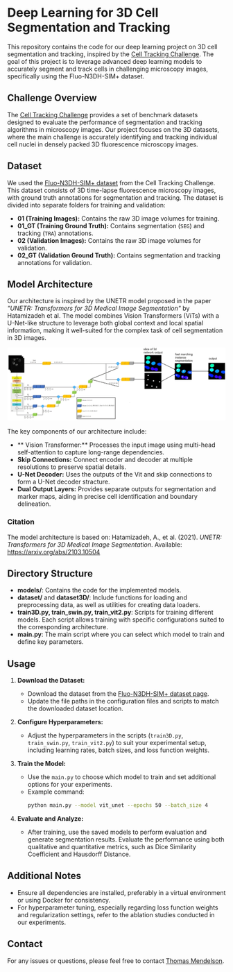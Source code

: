 # Deep Learning for 3D Cell Segmentation and Tracking

This repository contains the code for our deep learning project on 3D cell segmentation and tracking, inspired by the [Cell Tracking Challenge](https://celltrackingchallenge.net/). The goal of this project is to leverage advanced deep learning models to accurately segment and track cells in challenging microscopy images, specifically using the Fluo-N3DH-SIM+ dataset.

## Challenge Overview
The [Cell Tracking Challenge](https://celltrackingchallenge.net/) provides a set of benchmark datasets designed to evaluate the performance of segmentation and tracking algorithms in microscopy images. Our project focuses on the 3D datasets, where the main challenge is accurately identifying and tracking individual cell nuclei in densely packed 3D fluorescence microscopy images.

## Dataset
We used the [Fluo-N3DH-SIM+ dataset](https://celltrackingchallenge.net/3d-datasets/) from the Cell Tracking Challenge. This dataset consists of 3D time-lapse fluorescence microscopy images, with ground truth annotations for segmentation and tracking. The dataset is divided into separate folders for training and validation:
- **01 (Training Images):** Contains the raw 3D image volumes for training.
- **01_GT (Training Ground Truth):** Contains segmentation (`SEG`) and tracking (`TRA`) annotations.
- **02 (Validation Images):** Contains the raw 3D image volumes for validation.
- **02_GT (Validation Ground Truth):** Contains segmentation and tracking annotations for validation.

## Model Architecture
Our architecture is inspired by the UNETR model proposed in the paper *"UNETR: Transformers for 3D Medical Image Segmentation"* by Hatamizadeh et al. The model combines Vision Transformers (ViTs) with a U-Net-like structure to leverage both global context and local spatial information, making it well-suited for the complex task of cell segmentation in 3D images.

![Architecture Diagram](architecture%20image.png)


The key components of our architecture include:
- ** Vision Transformer:** Processes the input image using multi-head self-attention to capture long-range dependencies.
- **Skip Connections:** Connect encoder and decoder at multiple resolutions to preserve spatial details.
- **U-Net Decoder:** Uses the outputs of the Vit and skip connections to form a U-Net decoder stracture. 
- **Dual Output Layers:** Provides separate outputs for segmentation and marker maps, aiding in precise cell identification and boundary delineation.

### Citation
The model architecture is based on:
Hatamizadeh, A., et al. (2021). *UNETR: Transformers for 3D Medical Image Segmentation*. Available: https://arxiv.org/abs/2103.10504

## Directory Structure
- **models/**: Contains the code for the implemented models.
- **dataset/** and **dataset3D/**: Include functions for loading and preprocessing data, as well as utilities for creating data loaders.
- **train3D.py, train_swin.py, train_vit2.py**: Scripts for training different models. Each script allows training with specific configurations suited to the corresponding architecture.
- **main.py**: The main script where you can select which model to train and define key parameters.

## Usage
1. **Download the Dataset:**
   - Download the dataset from the [Fluo-N3DH-SIM+ dataset page](https://celltrackingchallenge.net/3d-datasets/).
   - Update the file paths in the configuration files and scripts to match the downloaded dataset location.

2. **Configure Hyperparameters:**
   - Adjust the hyperparameters in the scripts (`train3D.py`, `train_swin.py`, `train_vit2.py`) to suit your experimental setup, including learning rates, batch sizes, and loss function weights.

3. **Train the Model:**
   - Use the `main.py` to choose which model to train and set additional options for your experiments.
   - Example command:
     ```bash
     python main.py --model vit_unet --epochs 50 --batch_size 4
     ```

4. **Evaluate and Analyze:**
   - After training, use the saved models to perform evaluation and generate segmentation results. Evaluate the performance using both qualitative and quantitative metrics, such as Dice Similarity Coefficient and Hausdorff Distance.

## Additional Notes
- Ensure all dependencies are installed, preferably in a virtual environment or using Docker for consistency.
- For hyperparameter tuning, especially regarding loss function weights and regularization settings, refer to the ablation studies conducted in our experiments.

## Contact
For any issues or questions, please feel free to contact [Thomas Mendelson](https://github.com/ThomasMendelson).

